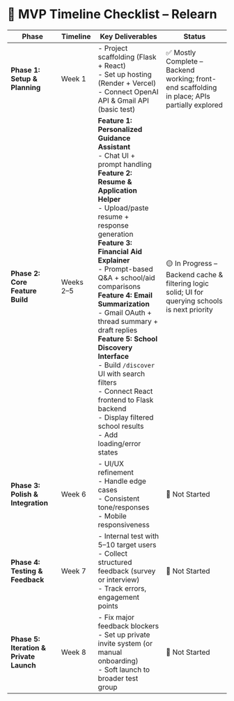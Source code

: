# 📘 MVP Timeline Checklist – Relearn

| **Phase**                               | **Timeline** | **Key Deliverables**                                                                                                                                                                                                                                                                                                                                                                                                                                                                                                                                                   | **Status**                                                                                       |
| --------------------------------------- | ------------ | ---------------------------------------------------------------------------------------------------------------------------------------------------------------------------------------------------------------------------------------------------------------------------------------------------------------------------------------------------------------------------------------------------------------------------------------------------------------------------------------------------------------------------------------------------------------------- | ------------------------------------------------------------------------------------------------ |
| **Phase 1: Setup & Planning**           | Week 1       | - Project scaffolding (Flask + React) <br> - Set up hosting (Render + Vercel)<br> - Connect OpenAI API & Gmail API (basic test)                                                                                                                                                                                                                                                                                                                                                                                                                                        | ✅ Mostly Complete – Backend working; front-end scaffolding in place; APIs partially explored    |
| **Phase 2: Core Feature Build**         | Weeks 2–5    | **Feature 1: Personalized Guidance Assistant**<br>- Chat UI + prompt handling<br>**Feature 2: Resume & Application Helper**<br>- Upload/paste resume + response generation<br>**Feature 3: Financial Aid Explainer**<br>- Prompt-based Q&A + school/aid comparisons<br>**Feature 4: Email Summarization**<br>- Gmail OAuth + thread summary + draft replies<br>**Feature 5: School Discovery Interface**<br>- Build `/discover` UI with search filters<br>- Connect React frontend to Flask backend<br>- Display filtered school results<br>- Add loading/error states | 🟡 In Progress – Backend cache & filtering logic solid; UI for querying schools is next priority |
| **Phase 3: Polish & Integration**       | Week 6       | - UI/UX refinement <br> - Handle edge cases <br> - Consistent tone/responses<br> - Mobile responsiveness                                                                                                                                                                                                                                                                                                                                                                                                                                                               | 🔲 Not Started                                                                                   |
| **Phase 4: Testing & Feedback**         | Week 7       | - Internal test with 5–10 target users<br> - Collect structured feedback (survey or interview)<br> - Track errors, engagement points                                                                                                                                                                                                                                                                                                                                                                                                                                   | 🔲 Not Started                                                                                   |
| **Phase 5: Iteration & Private Launch** | Week 8       | - Fix major feedback blockers <br> - Set up private invite system (or manual onboarding)<br> - Soft launch to broader test group                                                                                                                                                                                                                                                                                                                                                                                                                                       | 🔲 Not Started                                                                                   |
